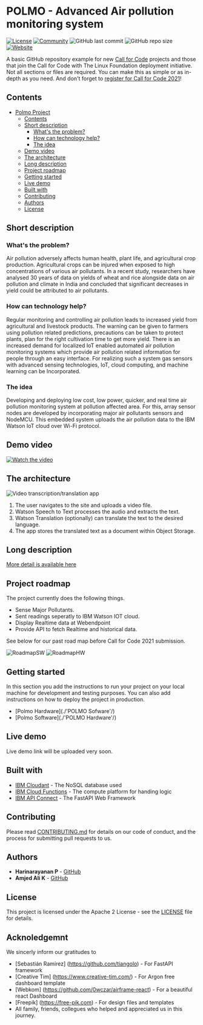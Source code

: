 # POLMO - Advanced Air pollution monitoring system

[![License](https://img.shields.io/badge/License-Apache2-blue.svg)](https://www.apache.org/licenses/LICENSE-2.0) [![Community](https://img.shields.io/badge/Join-Community-blue)](https://developer.ibm.com/callforcode/get-started/) ![GitHub last commit](https://img.shields.io/github/last-commit/HarinarayananP/Air-polution-monitoring) ![GitHub repo size](https://img.shields.io/github/repo-size/HarinarayananP/Air-polution-monitoring) [![Website](https://img.shields.io/badge/View-Website-blue)](#)

A basic GitHub repository example for new [Call for Code](https://developer.ibm.com/callforcode/) projects and those that join the Call for Code with The Linux Foundation deployment initiative. Not all sections or files are required. You can make this as simple or as in-depth as you need. And don't forget to [register for Call for Code 2021](https://developer.ibm.com/callforcode/get-started/)!


## Contents

- [Polmo Project](#polmo-advanced-air-pollution-monitoring-system)
  - [Contents](#contents)
  - [Short description](#short-description)
    - [What's the problem?](#whats-the-problem)
    - [How can technology help?](#how-can-technology-help)
    - [The idea](#the-idea)
  - [Demo video](#demo-video)
  - [The architecture](#the-architecture)
  - [Long description](#long-description)
  - [Project roadmap](#project-roadmap)
  - [Getting started](#getting-started)
  - [Live demo](#live-demo)
  - [Built with](#built-with)
  - [Contributing](#contributing)
  - [Authors](#authors)
  - [License](#license)

## Short description

### What's the problem?

Air pollution adversely affects human health, plant life, and agricultural crop production.  Agricultural crops can be injured when exposed to high concentrations of various air pollutants.  In a recent study, researchers have analysed 30 years of data on yields of wheat and rice alongside data on air pollution and climate in India and concluded that significant decreases in yield could be attributed to air pollutants.

### How can technology help?

Regular monitoring and controlling air pollution leads to increased yield from agricultural and livestock products. The warning can be given to farmers using pollution related predictions, precautions can be taken to protect plants, plan for the right cultivation time to get more yield.  There is an increased demand for localized IoT enabled automated air pollution monitoring systems which provide air pollution related information for people through an easy interface.  For realizing such a system gas sensors with advanced sensing technologies, IoT, cloud computing, and machine learning can be Incorporated.

### The idea

Developing and deploying low cost, low power, quicker, and real time air pollution monitoring system at pollution affected area. For this, array sensor nodes are developed by incorporating major air pollutants sensors and NodeMCU.  This embedded system uploads the air pollution data to the IBM Watson IoT cloud over Wi-Fi protocol. 

## Demo video

[![Watch the video](https://github.com/HarinarayananP/Air-polution-monitoring/blob/main/images/YT-Thumbnail.png)](https://youtu.be/6nTHpyTWLMA)

## The architecture

![Video transcription/translation app](https://developer.ibm.com/developer/tutorials/cfc-starter-kit-speech-to-text-app-example/images/cfc-covid19-remote-education-diagram-2.png)

1. The user navigates to the site and uploads a video file.
2. Watson Speech to Text processes the audio and extracts the text.
3. Watson Translation (optionally) can translate the text to the desired language.
4. The app stores the translated text as a document within Object Storage.

## Long description

[More detail is available here](./docs/DESCRIPTION.md)

## Project roadmap

The project currently does the following things.
- Sense Major Pollutants.
- Sent readings seperatly to IBM Watson IOT cloud.
- Display Realtime data at Webendpoint
- Provide API to fetch Realtime and historical data.

See below for our past road map before Call for Code 2021 submission.

![RoadmapSW](./images/Road-map-sw.png)
![RoadmapHW](./images/Road-map-hw.png)

## Getting started

In this section you add the instructions to run your project on your local machine for development and testing purposes. You can also add instructions on how to deploy the project in production.

- [Polmo Hardware](./'POLMO Sofware'/)
- [Polmo Software](./'POLMO Hardware'/)

## Live demo

Live demo link will be uploaded very soon.

## Built with

- [IBM Cloudant](https://cloud.ibm.com/catalog?search=cloudant#search_results) - The NoSQL database used
- [IBM Cloud Functions](https://cloud.ibm.com/catalog?search=cloud%20functions#search_results) - The compute platform for handing logic
- [IBM API Connect](https://cloud.ibm.com/catalog?search=api%20connect#search_results) - The FastAPI Web Framework


## Contributing

Please read [CONTRIBUTING.md](CONTRIBUTING.md) for details on our code of conduct, and the process for submitting pull requests to us.

## Authors

<a href="https://github.com/HarinarayananP/Air-polution-monitoring/graphs/contributors">
</a>

- **Harinarayanan P** - [GitHub](https://github.com/HarinarayananP)
- **Amjed Ali K** - [GitHub](https://github.com/amjed-ali-k)

## License

This project is licensed under the Apache 2 License - see the [LICENSE](LICENSE) file for details.

## Acknoledgemnt

We sincerly inform our gratitudes to
- [Sebastián Ramírez] (https://github.com/tiangolo) - For FastAPI framework
- [Creative Tim] (https://www.creative-tim.com/) - For Argon free dashboard template
- [Webkom] (https://github.com/0wczar/airframe-react) - For a beautiful react Dashboard
- [Freepik] (https://free-pik.com) - For design files and templates
- All family, friends, collegues who helped and appreciated us in this journey.
